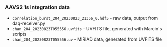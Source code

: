 ### AAVS2 1s integration data

* `correlation_burst_204_20230823_21356_0.hdf5` - raw data, output from daq-receiver.py
* `chan_204_20230823T055556.uvfits` - UVFITS file, generated with Marcin's scripts
* `chan_204_20230823T055556.uv` - MIRIAD data, generated from UVFITS file
